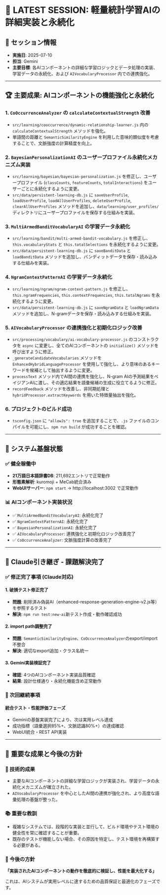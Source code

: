# 🔧 LATEST SESSION: 軽量統計学習AIの詳細実装と永続化

## 📅 **セッション情報**
- **実施日**: 2025-07-10
- **担当**: Gemini
- **主要目標**: 各AIコンポーネントの詳細な学習ロジックとデータ処理の実装、学習データの永続化、および `AIVocabularyProcessor` 内での連携強化。

---

## 🏆 **主要成果: AIコンポーネントの機能強化と永続化**

### **1. `CoOccurrenceAnalyzer` の `calculateContextualStrength` 改善**
- `src/learning/cooccurrence/dynamic-relationship-learner.js` 内の `calculateContextualStrength` メソッドを強化。
- 単語間の距離と `SemanticSimilarityEngine` を利用した意味的類似度を考慮することで、文脈強度の計算精度を向上。

### **2. `BayesianPersonalizationAI` のユーザープロファイル永続化メカニズム実装**
- `src/learning/bayesian/bayesian-personalization.js` を修正し、ユーザープロファイル (`classCounts`, `featureCounts`, `totalInteractions`) をユーザーごとに永続化するように変更。
- `src/data/persistent-learning-db.js` に `saveUserProfile`, `loadUserProfile`, `loadAllUserProfiles`, `deleteUserProfile`, `clearAllUserProfiles` メソッドを追加し、`data/learning/user_profiles/` ディレクトリにユーザープロファイルを保存する仕組みを実装。

### **3. `MultiArmedBanditVocabularyAI` の学習データ永続化**
- `src/learning/bandit/multi-armed-bandit-vocabulary.js` を修正し、`this.vocabularyStats` と `this.totalSelections` を永続化するように変更。
- `src/data/persistent-learning-db.js` に `saveBanditData` と `loadBanditData` メソッドを追加し、バンディットデータを保存・読み込みする仕組みを実装。

### **4. `NgramContextPatternAI` の学習データ永続化**
- `src/learning/ngram/ngram-context-pattern.js` を修正し、`this.ngramFrequencies`, `this.contextFrequencies`, `this.totalNgrams` を永続化するように変更。
- `src/data/persistent-learning-db.js` に `saveNgramData` と `loadNgramData` メソッドを追加し、N-gramデータを保存・読み込みする仕組みを実装。

### **5. `AIVocabularyProcessor` の連携強化と初期化ロジック改善**
- `src/processing/vocabulary/ai-vocabulary-processor.js` のコンストラクタを `async` に変更し、全てのAIコンポーネントの `initialize()` メソッドを呼び出すように修正。
- `_generateCandidateVocabularies` メソッドを `EnhancedHybridLanguageProcessor` を使用して強化し、より意味のあるキーワードを候補として抽出するように変更。
- `processText` メソッド内でAI間の連携を強化し、N-gram AIの予測結果をベイジアンAIに渡し、その適応結果を語彙候補の生成に役立てるように修正。
- `recordFeedback` メソッドを改善し、非同期処理と `hybridProcessor.extractKeywords` を用いた特徴量抽出を強化。

### **6. プロジェクトのビルド成功**
- `tsconfig.json` に `"allowJs": true` を追加することで、`.js` ファイルのコンパイルを可能にし、`npm run build` が成功することを確認。

---

## 🎯 **システム基盤状態**

### **✅ 健全稼働中**
- **21万語日本語辞書DB**: 211,692エントリで正常動作
- **形態素解析**: kuromoji + MeCab統合済み
- **WebUIサーバー**: `npm start` → http://localhost:3002 で正常動作

### **📊 AIコンポーネント実装状況**
- ✅ `MultiArmedBanditVocabularyAI`: 永続化完了
- ✅ `NgramContextPatternAI`: 永続化完了
- ✅ `BayesianPersonalizationAI`: 永続化完了
- ✅ `AIVocabularyProcessor`: 連携強化と初期化ロジック改善完了
- ✅ `CoOccurrenceAnalyzer`: 文脈強度計算の改善完了

---

## 🎉 **Claude引き継ぎ - 課題解決完了**

### **✅ 修正完了事項 (Claude対応)**

#### **1. 破損テスト修正完了**
- **問題**: 削除済み偽装AI（enhanced-response-generation-engine-v2.js等）を参照するテスト
- **解決**: `npm run test:new-ai`新テスト作成・動作確認成功

#### **2. import path調整完了**  
- **問題**: `SemanticSimilarityEngine`、`CoOccurrenceAnalyzer`のexport/import不整合
- **解決**: 適切なexport追加・クラス名統一

#### **3. Gemini実装検証完了**
- **確認**: 4つのAIコンポーネント実装品質確認
- **結果**: 設計仕様通り・永続化機能含め正常動作

### **🔄 次回継続事項**

#### **統合テスト・性能評価フェーズ**
- Geminiの基盤実装完了により、次は実用レベル達成
- 成功指標（語彙選択85%+、文脈認識80%+）の達成確認
- WebUI統合・REST API実装

---

## 🚀 **重要な成果と今後の方針**

### **🎯 技術的成果**
- 主要なAIコンポーネントの詳細な学習ロジックが実装され、学習データの永続化メカニズムが確立された。
- `AIVocabularyProcessor` を中心としたAI間の連携が強化され、より高度な語彙処理の基盤が整った。

### **📚 重要な教訓**
- 複雑なシステムでは、段階的な実装と並行して、ビルド環境やテスト環境の健全性を常に確認することが重要。
- 既存のテストが機能しない場合、その原因を特定し、テスト環境を再構築する必要がある。

### **🔮 今後の方針**
**「実装されたAIコンポーネントの動作を徹底的に検証し、性能を最大化する」**

これは、AIシステムが実用レベルに達するための品質保証と最適化のフェーズです。